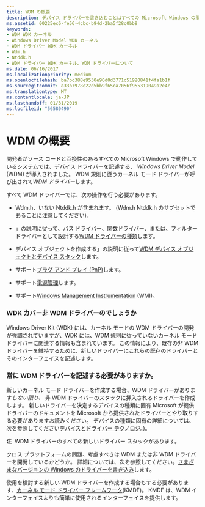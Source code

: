 ```yaml
---
title: WDM の概要
description: デバイス ドライバーを書き込むことはすべての Microsoft Windows の間でソース コードと互換性のあるオペレーティング システムのドライバー開発者を許可するのには、Windows Driver Model (WDM) が導入されました。 WDM 規則に従うカーネル モード ドライバーでは、WDM ドライバーと呼ばれます。
ms.assetid: 00225ec6-fe56-4cbc-b94d-2ba5f28c0bb9
keywords:
- WDM WDK カーネル
- Windows Driver Model WDK カーネル
- WDM ドライバー WDK カーネル
- Wdm.h
- Ntddk.h
- WDM ドライバー WDK カーネル、WDM ドライバーについて
ms.date: 06/16/2017
ms.localizationpriority: medium
ms.openlocfilehash: ba7bc388e9530e90d0d3771c51920841f4fa1b1f
ms.sourcegitcommit: a33b7978e22d5bb9f65ca7056f955319049a2e4c
ms.translationtype: MT
ms.contentlocale: ja-JP
ms.lasthandoff: 01/31/2019
ms.locfileid: "56580490"
---
```

# <a name="introduction-to-wdm"></a>WDM の概要


開発者がソース コードと互換性のあるすべての Microsoft Windows で動作しているシステムでは、デバイス ドライバーを記述する、 *Windows Driver Model* (WDM) が導入されました。 WDM 規則に従うカーネル モード ドライバーが呼び出されて*WDM ドライバー*します。




すべて WDM ドライバーでは、次の操作を行う必要があります。

-   Wdm.h、いない Ntddk.h が含まれます。 (Wdm.h Ntddk.h のサブセットであることに注意してください)。

-   」の説明に従って、バス ドライバー、関数ドライバー、または、フィルター ドライバーとして設計する[WDM ドライバーの種類](types-of-wdm-drivers.md)します。

-   デバイス オブジェクトを作成する」の説明に従って[WDM デバイス オブジェクトとデバイス スタック](wdm-device-objects-and-device-stacks.md)します。

-   サポート[プラグ アンド プレイ (PnP)](implementing-plug-and-play.md)します。

-   サポート[電源管理](implementing-power-management.md)します。

-   サポート[Windows Management Instrumentation](implementing-wmi.md) (WMI)。

### <a name="does-the-wdk-cover-non-wdm-drivers"></a>WDK カバー非 WDM ドライバーのでしょうか

Windows Driver Kit (WDK) には、カーネル モードの WDM ドライバーの開発が強調されていますが、WDK には、WDM 規則に従っていないカーネル モード ドライバーに関連する情報も含まれています。 この情報により、既存の非 WDM ドライバーを維持するために、新しいドライバーにこれらの既存のドライバーとそのインターフェイスを記述します。

### <a name="should-you-always-write-a-wdm-driver"></a>常に WDM ドライバーを記述する必要がありますか。

新しいカーネル モード ドライバーを作成する場合、WDM ドライバーがあります*しない限り、* 非 WDM ドライバーのスタックに挿入されるドライバーを作成します。 新しいドライバーを決定するデバイスの種類に固有 Microsoft が提供ドライバーのドキュメントを Microsoft から提供されたドライバーとやり取りする必要がありますお読みください。 デバイスの種類に固有の詳細については、次を参照してください[デバイスとドライバー テクノロジ](https://msdn.microsoft.com/library/windows/hardware/ff557557)。)。

**注**  WDM ドライバーのすべての新しいドライバー スタックがあります。

 

クロス プラットフォームの問題、考慮すべきは WDM または非 WDM ドライバーを開発しているかどうか。 詳細については、次を参照してください。[さまざまなバージョンの Windows のドライバーを書き込み](https://msdn.microsoft.com/library/windows/hardware/ff554887)します。

使用を検討する新しい WDM ドライバーを作成する場合もする必要があります、[カーネル モード ドライバー フレームワーク](https://msdn.microsoft.com/library/windows/hardware/dn265580)(KMDF)。 KMDF は、WDM インターフェイスよりも簡単に使用されるインターフェイスを提供します。

 

 




